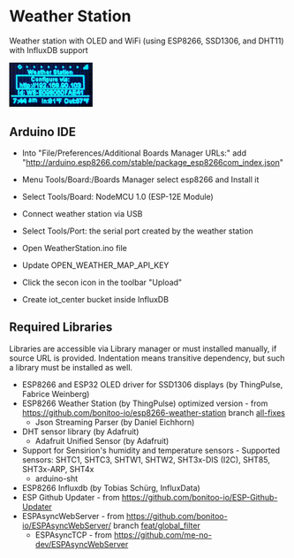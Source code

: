 # Weather Station

Weather station with OLED and WiFi (using ESP8266, SSD1306, and DHT11) with InfluxDB support

<img src="oled.gif" width="30%" height="30%">

## Arduino IDE

* Into "File/Preferences/Additional Boards Manager URLs:" add "http://arduino.esp8266.com/stable/package_esp8266com_index.json"
* Menu Tools/Board:/Boards Manager select esp8266 and Install it
* Select Tools/Board: NodeMCU 1.0 (ESP-12E Module)
* Connect weather station via USB
* Select Tools/Port: the serial port created by the weather station
* Open WeatherStation.ino file
* Update OPEN_WEATHER_MAP_API_KEY
* Click the secon icon in the toolbar "Upload"

* Create iot_center bucket inside InfluxDB

## Required Libraries

Libraries are accessible via Library manager or must installed manually, if source URL is provided. 
Indentation means transitive dependency, but such a library must be installed as well.

* ESP8266 and ESP32 OLED driver for SSD1306 displays (by ThingPulse, Fabrice Weinberg)
* ESP8266 Weather Station (by ThingPulse) optimized version - from https://github.com/bonitoo-io/esp8266-weather-station branch [all-fixes](https://github.com/bonitoo-io/esp8266-weather-station/tree/all-fixes)
  * Json Streaming Parser (by Daniel Eichhorn)
* DHT sensor library (by Adafruit)
  * Adafruit Unified Sensor (by Adafruit)
* Support for Sensirion's humidity and temperature sensors - Supported sensors: SHTC1, SHTC3, SHTW1, SHTW2, SHT3x-DIS (I2C), SHT85, SHT3x-ARP, SHT4x
  * arduino-sht
* ESP8266 Influxdb (by Tobias Schürg, InfluxData)
* ESP Github Updater - from https://github.com/bonitoo-io/ESP-Github-Updater
* ESPAsyncWebServer - from https://github.com/bonitoo-io/ESPAsyncWebServer/ branch [feat/global_filter](https://github.com/bonitoo-io/ESPAsyncWebServer/tree/feat/global_filter)
  * ESPAsyncTCP - from https://github.com/me-no-dev/ESPAsyncWebServer
